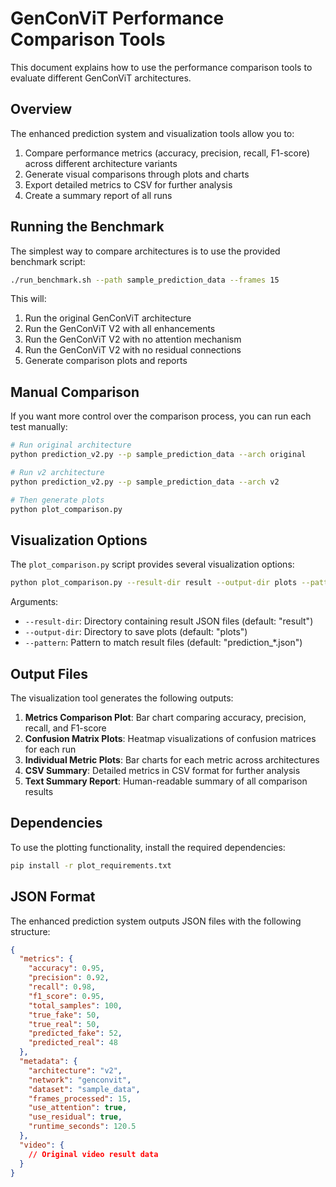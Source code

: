 # GenConViT Performance Comparison Tools

This document explains how to use the performance comparison tools to evaluate different GenConViT architectures.

## Overview

The enhanced prediction system and visualization tools allow you to:

1. Compare performance metrics (accuracy, precision, recall, F1-score) across different architecture variants
2. Generate visual comparisons through plots and charts
3. Export detailed metrics to CSV for further analysis
4. Create a summary report of all runs

## Running the Benchmark

The simplest way to compare architectures is to use the provided benchmark script:

```bash
./run_benchmark.sh --path sample_prediction_data --frames 15
```

This will:
1. Run the original GenConViT architecture
2. Run the GenConViT V2 with all enhancements
3. Run the GenConViT V2 with no attention mechanism
4. Run the GenConViT V2 with no residual connections
5. Generate comparison plots and reports

## Manual Comparison

If you want more control over the comparison process, you can run each test manually:

```bash
# Run original architecture
python prediction_v2.py --p sample_prediction_data --arch original

# Run v2 architecture
python prediction_v2.py --p sample_prediction_data --arch v2

# Then generate plots
python plot_comparison.py
```

## Visualization Options

The `plot_comparison.py` script provides several visualization options:

```bash
python plot_comparison.py --result-dir result --output-dir plots --pattern "prediction_*.json"
```

Arguments:
- `--result-dir`: Directory containing result JSON files (default: "result")
- `--output-dir`: Directory to save plots (default: "plots")
- `--pattern`: Pattern to match result files (default: "prediction_*.json")

## Output Files

The visualization tool generates the following outputs:

1. **Metrics Comparison Plot**: Bar chart comparing accuracy, precision, recall, and F1-score
2. **Confusion Matrix Plots**: Heatmap visualizations of confusion matrices for each run
3. **Individual Metric Plots**: Bar charts for each metric across architectures
4. **CSV Summary**: Detailed metrics in CSV format for further analysis
5. **Text Summary Report**: Human-readable summary of all comparison results

## Dependencies

To use the plotting functionality, install the required dependencies:

```bash
pip install -r plot_requirements.txt
```

## JSON Format

The enhanced prediction system outputs JSON files with the following structure:

```json
{
  "metrics": {
    "accuracy": 0.95,
    "precision": 0.92,
    "recall": 0.98,
    "f1_score": 0.95,
    "total_samples": 100,
    "true_fake": 50,
    "true_real": 50,
    "predicted_fake": 52,
    "predicted_real": 48
  },
  "metadata": {
    "architecture": "v2",
    "network": "genconvit",
    "dataset": "sample_data",
    "frames_processed": 15,
    "use_attention": true,
    "use_residual": true,
    "runtime_seconds": 120.5
  },
  "video": {
    // Original video result data
  }
}
```
